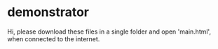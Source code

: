 # demonstrator

Hi, please download these files in a single folder and open 'main.html', when connected to the internet.

